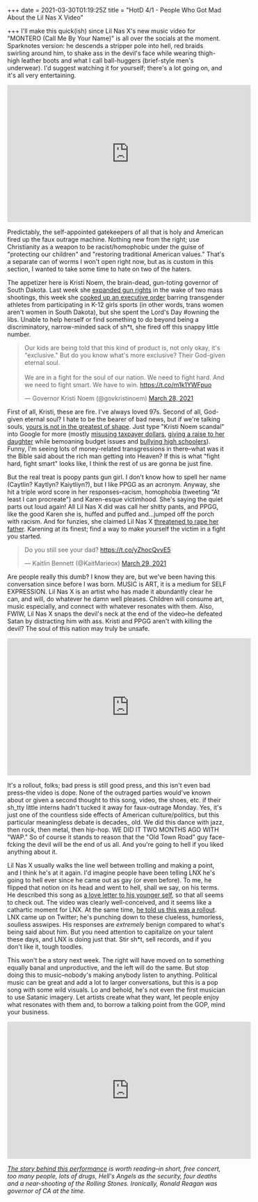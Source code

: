 +++
date = 2021-03-30T01:19:25Z
title = "HotD 4/1 - People Who Got Mad About the Lil Nas X Video"

+++
I'll make this quick(ish) since Lil Nas X's new music video for "MONTERO (Call Me By Your Name)" is all over the socials at the moment. Sparknotes version: he descends a stripper pole into hell, red braids swirling around him, to shake ass in the devil's face while wearing thigh-high leather boots and what I call ball-huggers (brief-style men's underwear). I'd suggest watching it for yourself; there's a lot going on, and it's all very entertaining.

<iframe width="560" height="315" src="https://www.youtube.com/embed/6swmTBVI83k" title="YouTube video player" frameborder="0" allow="accelerometer; autoplay; clipboard-write; encrypted-media; gyroscope; picture-in-picture" allowfullscreen></iframe>

Predictably, the self-appointed gatekeepers of all that is holy and American fired up the faux outrage machine. Nothing new from the right; use Christianity as a weapon to be racist/homophobic under the guise of "protecting our children" and "restoring traditional American values." That's a separate can of worms I won't open right now, but as is custom in this section, I wanted to take some time to hate on two of the haters.

The appetizer here is Kristi Noem, the brain-dead, gun-toting governor of South Dakota. Last week she [expanded gun rights](https://www.nraila.org/articles/20210324/south-dakota-governor-noem-signs-multiple-pro-gun-bills-into-law) in the wake of two mass shootings, this week she [cooked up an executive order](https://www.cnn.com/2021/03/30/politics/south-dakota-transgender-sports-kristi-noem/index.html) barring transgender athletes from participating in K-12 girls sports (in other words, trans women aren't women in South Dakota), but she spent the Lord's Day #owning the libs. Unable to help herself or find something to do beyond being a discriminatory, narrow-minded sack of sh*t, she fired off this snappy little number.

<blockquote class="twitter-tweet"><p lang="en" dir="ltr">Our kids are being told that this kind of product is, not only okay, it's "exclusive." But do you know what's more exclusive? Their God-given eternal soul.<br><br>We are in a fight for the soul of our nation. We need to fight hard. And we need to fight smart. We have to win. <a href="https://t.co/m1k1YWFpuo">https://t.co/m1k1YWFpuo</a></p>— Governor Kristi Noem (@govkristinoem) <a href="https://twitter.com/govkristinoem/status/1376239196709478400?ref_src=twsrc%5Etfw">March 28, 2021</a></blockquote> <script async src="https://platform.twitter.com/widgets.js" charset="utf-8"></script>

First of all, Kristi, these are fire. I've always loved 97s. Second of all, God-given eternal soul? I hate to be the bearer of bad news, but if we're talking souls, [yours is not in the greatest of shape](https://www.thedailybeast.com/gov-kristi-noem-says-shes-celebrating-intl-womens-day-by-signing-anti-trans-bill). Just type "Kristi Noem scandal" into Google for more (mostly [misusing taxpayer dollars](https://prospect.org/power/noem-bill-would-make-dark-money-disclosure-illegal/), [giving a raise to her daughter](https://www.aberdeennews.com/news/opinion/from-about-41k-to-58k-for-governor-s-daughter/article_fc637b86-1dbc-11ea-b961-db14b62c3554.html) while bemoaning budget issues and [bullying high schoolers](https://dakotafreepress.com/2019/06/16/girls-stater-expelled-after-posting-photo-of-noem-and-anti-trump-message/)). Funny, I'm seeing lots of money-related transgressions in there–what was it the Bible said about the rich man getting into Heaven? If this is what "fight hard, fight smart" looks like, I think the rest of us are gonna be just fine.

But the real treat is poopy pants gun girl. I don't know how to spell her name (Caytlin? Kaytlyn? Kaiytliyn?), but I like PPGG as an acronym. Anyway, she hit a triple word score in her responses–racism, homophobia (tweeting "At least I can procreate") and Karen-esque victimhood. She's saying the quiet parts out loud again! All Lil Nas X did was call her shitty pants, and PPGG, like the good Karen she is, huffed and puffed and...jumped off the porch with racism. And for funzies, she claimed Lil Nas X [threatened to rape her father](https://twitter.com/kaitmarieox/status/1376375609555886080). Karening at its finest; find a way to make yourself the victim in a fight you started.

<blockquote class="twitter-tweet"><p lang="en" dir="ltr">Do you still see your dad? <a href="https://t.co/yZhocQvvE5">https://t.co/yZhocQvvE5</a></p>— Kaitlin Bennett (@KaitMarieox) <a href="https://twitter.com/KaitMarieox/status/1376364462911987712?ref_src=twsrc%5Etfw">March 29, 2021</a></blockquote> <script async src="https://platform.twitter.com/widgets.js" charset="utf-8"></script>

Are people really this dumb? I know they are, but we've been having this conversation since before I was born. MUSIC is ART, it is a medium for SELF EXPRESSION. Lil Nas X is an artist who has made it abundantly clear he can, and will, do whatever he damn well pleases. Children will consume art, music especially, and connect with whatever resonates with them. Also, FWIW, Lil Nas X snaps the devil's neck at the end of the video–he defeated Satan by distracting him with ass. Kristi and PPGG aren't with killing the devil? The soul of this nation may truly be unsafe.

<iframe width="560" height="315" src="https://www.youtube.com/embed/sLSorLH-FEg" title="YouTube video player" frameborder="0" allow="accelerometer; autoplay; clipboard-write; encrypted-media; gyroscope; picture-in-picture" allowfullscreen></iframe>

It's a rollout, folks; bad press is still good press, and this isn't even bad press–the video is dope. None of the outraged parties would've known about or given a second thought to this song, video, the shoes, etc. if their sh_tty little interns hadn't tucked it away for faux-outrage Monday. Yes, it's just one of the countless side effects of American culture/politics, but this particular meaningless debate is decades_ old. We did this dance with jazz, then rock, then metal, then hip-hop. WE DID IT TWO MONTHS AGO WITH "WAP." So of course it stands to reason that the "Old Town Road" guy face-fcking the devil will be the end of us all. And you're going to hell if you liked anything about it.

Lil Nas X usually walks the line well between trolling and making a point, and I think he's at it again. I'd imagine people have been telling LNX he's going to hell ever since he came out as gay (or even before). To me, he flipped that notion on its head and went to hell, shall we say, on his terms. He described this song as [a love letter to his younger self](https://www.instagram.com/p/CM3i2RelCkK/), so that all seems to check out. The video was clearly well-conceived, and it seems like a cathartic moment for LNX. At the same time, [he told us this was a rollout](https://twitter.com/LilNasX/status/1376568409295491081). LNX came up on Twitter; he's punching down to these clueless, humorless, soulless asswipes. His responses are _extremely_ benign compared to what's being said about him. But you need attention to capitalize on your talent these days, and LNX is doing just that. Stir sh*t, sell records, and if you don't like it, tough toodles.

This won't be a story next week. The right will have moved on to something equally banal and unproductive, and the left will do the same. But stop doing this to music–nobody's making anybody listen to anything. Political music can be great and add a lot to larger conversations, but this is a pop song with some wild visuals. Lo and behold, he's not even the first musician to use Satanic imagery. Let artists create what they want, let people enjoy what resonates with them and, to borrow a talking point from the GOP, mind your business.

<iframe width="560" height="315" src="https://www.youtube.com/embed/pqK-J9S2GXs" title="YouTube video player" frameborder="0" allow="accelerometer; autoplay; clipboard-write; encrypted-media; gyroscope; picture-in-picture" allowfullscreen></iframe>

[_The story behind this performance_](https://en.wikipedia.org/wiki/Altamont_Free_Concert) _is worth reading–in short, free concert, too many people, lots of drugs, Hell's Angels as the security, four deaths and a near-shooting of the Rolling Stones. Ironically, Ronald Reagan was governor of CA at the time._ 